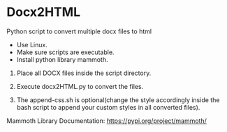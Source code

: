 # Docx2HTML
Python script to convert multiple docx files to html

- Use Linux.
- Make sure scripts are executable.
- Install python library mammoth.

1. Place all DOCX files inside the script directory.

2. Execute docx2HTML.py to convert the files.

3. The append-css.sh is optional(change the style accordingly inside the bash script to append your custom styles in all converted files).

Mammoth Library Documentation:
https://pypi.org/project/mammoth/

